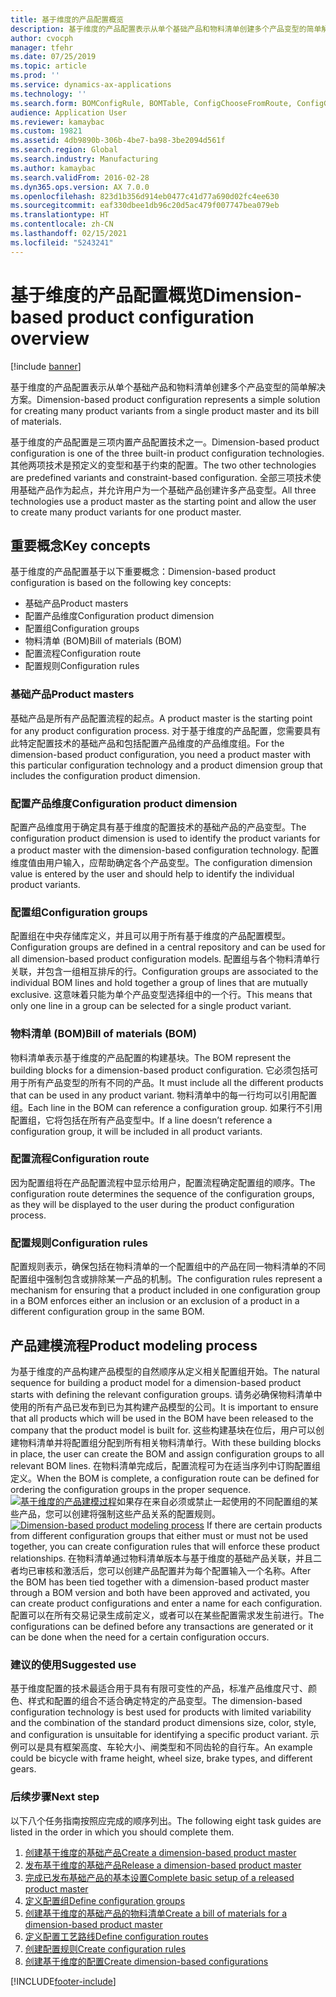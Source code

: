 ```yaml
---
title: 基于维度的产品配置概览
description: 基于维度的产品配置表示从单个基础产品和物料清单创建多个产品变型的简单解决方案。
author: cvocph
manager: tfehr
ms.date: 07/25/2019
ms.topic: article
ms.prod: ''
ms.service: dynamics-ax-applications
ms.technology: ''
ms.search.form: BOMConfigRule, BOMTable, ConfigChooseFromRoute, ConfigGroup, ConfigHierarchy, EcoResDimensionBasedConfiguration
audience: Application User
ms.reviewer: kamaybac
ms.custom: 19821
ms.assetid: 4db9890b-306b-4be7-ba98-3be2094d561f
ms.search.region: Global
ms.search.industry: Manufacturing
ms.author: kamaybac
ms.search.validFrom: 2016-02-28
ms.dyn365.ops.version: AX 7.0.0
ms.openlocfilehash: 823d1b356d914eb0477c41d77a690d02fc4ee630
ms.sourcegitcommit: eaf330dbee1db96c20d5ac479f007747bea079eb
ms.translationtype: HT
ms.contentlocale: zh-CN
ms.lasthandoff: 02/15/2021
ms.locfileid: "5243241"
---
```

# <a name="dimension-based-product-configuration-overview"></a><span data-ttu-id="5057d-103">基于维度的产品配置概览</span><span class="sxs-lookup"><span data-stu-id="5057d-103">Dimension-based product configuration overview</span></span>

[!include [banner](../includes/banner.md)]

<span data-ttu-id="5057d-104">基于维度的产品配置表示从单个基础产品和物料清单创建多个产品变型的简单解决方案。</span><span class="sxs-lookup"><span data-stu-id="5057d-104">Dimension-based product configuration represents a simple solution for creating many product variants from a single product master and its bill of materials.</span></span>

<span data-ttu-id="5057d-105">基于维度的产品配置是三项内置产品配置技术之一。</span><span class="sxs-lookup"><span data-stu-id="5057d-105">Dimension-based product configuration is one of the three built-in product configuration technologies.</span></span> <span data-ttu-id="5057d-106">其他两项技术是预定义的变型和基于约束的配置。</span><span class="sxs-lookup"><span data-stu-id="5057d-106">The two other technologies are predefined variants and constraint-based configuration.</span></span> <span data-ttu-id="5057d-107">全部三项技术使用基础产品作为起点，并允许用户为一个基础产品创建许多产品变型。</span><span class="sxs-lookup"><span data-stu-id="5057d-107">All three technologies use a product master as the starting point and allow the user to create many product variants for one product master.</span></span>

## <a name="key-concepts"></a><span data-ttu-id="5057d-108">重要概念</span><span class="sxs-lookup"><span data-stu-id="5057d-108">Key concepts</span></span>
<span data-ttu-id="5057d-109">基于维度的产品配置基于以下重要概念：</span><span class="sxs-lookup"><span data-stu-id="5057d-109">Dimension-based product configuration is based on the following key concepts:</span></span>

-   <span data-ttu-id="5057d-110">基础产品</span><span class="sxs-lookup"><span data-stu-id="5057d-110">Product masters</span></span>
-   <span data-ttu-id="5057d-111">配置产品维度</span><span class="sxs-lookup"><span data-stu-id="5057d-111">Configuration product dimension</span></span>
-   <span data-ttu-id="5057d-112">配置组</span><span class="sxs-lookup"><span data-stu-id="5057d-112">Configuration groups</span></span>
-   <span data-ttu-id="5057d-113">物料清单 (BOM)</span><span class="sxs-lookup"><span data-stu-id="5057d-113">Bill of materials (BOM)</span></span>
-   <span data-ttu-id="5057d-114">配置流程</span><span class="sxs-lookup"><span data-stu-id="5057d-114">Configuration route</span></span>
-   <span data-ttu-id="5057d-115">配置规则</span><span class="sxs-lookup"><span data-stu-id="5057d-115">Configuration rules</span></span>

### <a name="product-masters"></a><span data-ttu-id="5057d-116">基础产品</span><span class="sxs-lookup"><span data-stu-id="5057d-116">Product masters</span></span>

<span data-ttu-id="5057d-117">基础产品是所有产品配置流程的起点。</span><span class="sxs-lookup"><span data-stu-id="5057d-117">A product master is the starting point for any product configuration process.</span></span> <span data-ttu-id="5057d-118">对于基于维度的产品配置，您需要具有此特定配置技术的基础产品和包括配置产品维度的产品维度组。</span><span class="sxs-lookup"><span data-stu-id="5057d-118">For the dimension-based product configuration, you need a product master with this particular configuration technology and a product dimension group that includes the configuration product dimension.</span></span>

### <a name="configuration-product-dimension"></a><span data-ttu-id="5057d-119">配置产品维度</span><span class="sxs-lookup"><span data-stu-id="5057d-119">Configuration product dimension</span></span>

<span data-ttu-id="5057d-120">配置产品维度用于确定具有基于维度的配置技术的基础产品的产品变型。</span><span class="sxs-lookup"><span data-stu-id="5057d-120">The configuration product dimension is used to identify the product variants for a product master with the dimension-based configuration technology.</span></span> <span data-ttu-id="5057d-121">配置维度值由用户输入，应帮助确定各个产品变型。</span><span class="sxs-lookup"><span data-stu-id="5057d-121">The configuration dimension value is entered by the user and should help to identify the individual product variants.</span></span>

### <a name="configuration-groups"></a><span data-ttu-id="5057d-122">配置组</span><span class="sxs-lookup"><span data-stu-id="5057d-122">Configuration groups</span></span>

<span data-ttu-id="5057d-123">配置组在中央存储库定义，并且可以用于所有基于维度的产品配置模型。</span><span class="sxs-lookup"><span data-stu-id="5057d-123">Configuration groups are defined in a central repository and can be used for all dimension-based product configuration models.</span></span> <span data-ttu-id="5057d-124">配置组与各个物料清单行关联，并包含一组相互排斥的行。</span><span class="sxs-lookup"><span data-stu-id="5057d-124">Configuration groups are associated to the individual BOM lines and hold together a group of lines that are mutually exclusive.</span></span> <span data-ttu-id="5057d-125">这意味着只能为单个产品变型选择组中的一个行。</span><span class="sxs-lookup"><span data-stu-id="5057d-125">This means that only one line in a group can be selected for a single product variant.</span></span>

### <a name="bill-of-materials-bom"></a><span data-ttu-id="5057d-126">物料清单 (BOM)</span><span class="sxs-lookup"><span data-stu-id="5057d-126">Bill of materials (BOM)</span></span>

<span data-ttu-id="5057d-127">物料清单表示基于维度的产品配置的构建基块。</span><span class="sxs-lookup"><span data-stu-id="5057d-127">The BOM represent the building blocks for a dimension-based product configuration.</span></span> <span data-ttu-id="5057d-128">它必须包括可用于所有产品变型的所有不同的产品。</span><span class="sxs-lookup"><span data-stu-id="5057d-128">It must include all the different products that can be used in any product variant.</span></span> <span data-ttu-id="5057d-129">物料清单中的每一行均可以引用配置组。</span><span class="sxs-lookup"><span data-stu-id="5057d-129">Each line in the BOM can reference a configuration group.</span></span> <span data-ttu-id="5057d-130">如果行不引用配置组，它将包括在所有产品变型中。</span><span class="sxs-lookup"><span data-stu-id="5057d-130">If a line doesn’t reference a configuration group, it will be included in all product variants.</span></span>

### <a name="configuration-route"></a><span data-ttu-id="5057d-131">配置流程</span><span class="sxs-lookup"><span data-stu-id="5057d-131">Configuration route</span></span>

<span data-ttu-id="5057d-132">因为配置组将在产品配置流程中显示给用户，配置流程确定配置组的顺序。</span><span class="sxs-lookup"><span data-stu-id="5057d-132">The configuration route determines the sequence of the configuration groups, as they will be displayed to the user during the product configuration process.</span></span>

### <a name="configuration-rules"></a><span data-ttu-id="5057d-133">配置规则</span><span class="sxs-lookup"><span data-stu-id="5057d-133">Configuration rules</span></span>

<span data-ttu-id="5057d-134">配置规则表示，确保包括在物料清单的一个配置组中的产品在同一物料清单的不同配置组中强制包含或排除某一产品的机制。</span><span class="sxs-lookup"><span data-stu-id="5057d-134">The configuration rules represent a mechanism for ensuring that a product included in one configuration group in a BOM enforces either an inclusion or an exclusion of a product in a different configuration group in the same BOM.</span></span>

## <a name="product-modeling-process"></a><span data-ttu-id="5057d-135">产品建模流程</span><span class="sxs-lookup"><span data-stu-id="5057d-135">Product modeling process</span></span>
<span data-ttu-id="5057d-136">为基于维度的产品构建产品模型的自然顺序从定义相关配置组开始。</span><span class="sxs-lookup"><span data-stu-id="5057d-136">The natural sequence for building a product model for a dimension-based product starts with defining the relevant configuration groups.</span></span> <span data-ttu-id="5057d-137">请务必确保物料清单中使用的所有产品已发布到已为其构建产品模型的公司。</span><span class="sxs-lookup"><span data-stu-id="5057d-137">It is important to ensure that all products which will be used in the BOM have been released to the company that the product model is built for.</span></span> <span data-ttu-id="5057d-138">这些构建基块在位后，用户可以创建物料清单并将配置组分配到所有相关物料清单行。</span><span class="sxs-lookup"><span data-stu-id="5057d-138">With these building blocks in place, the user can create the BOM and assign configuration groups to all relevant BOM lines.</span></span> <span data-ttu-id="5057d-139">在物料清单完成后，配置流程可为在适当序列中订购配置组定义。</span><span class="sxs-lookup"><span data-stu-id="5057d-139">When the BOM is complete, a configuration route can be defined for ordering the configuration groups in the proper sequence.</span></span> <span data-ttu-id="5057d-140">[![基于维度的产品建模过程](./media/dimension-based-product-modeling-process-v1.png)](./media/dimension-based-product-modeling-process-v1.png)如果存在来自必须或禁止一起使用的不同配置组的某些产品，您可以创建将强制这些产品关系的配置规则。</span><span class="sxs-lookup"><span data-stu-id="5057d-140">[![Dimension-based product modeling process](./media/dimension-based-product-modeling-process-v1.png)](./media/dimension-based-product-modeling-process-v1.png) If there are certain products from different configuration groups that either must or must not be used together, you can create configuration rules that will enforce these product relationships.</span></span> <span data-ttu-id="5057d-141">在物料清单通过物料清单版本与基于维度的基础产品关联，并且二者均已审核和激活后，您可以创建产品配置并为每个配置输入一个名称。</span><span class="sxs-lookup"><span data-stu-id="5057d-141">After the BOM has been tied together with a dimension-based product master through a BOM version and both have been approved and activated, you can create product configurations and enter a name for each configuration.</span></span> <span data-ttu-id="5057d-142">配置可以在所有交易记录生成前定义，或者可以在某些配置需求发生前进行。</span><span class="sxs-lookup"><span data-stu-id="5057d-142">The configurations can be defined before any transactions are generated or it can be done when the need for a certain configuration occurs.</span></span>

### <a name="suggested-use"></a><span data-ttu-id="5057d-143">建议的使用</span><span class="sxs-lookup"><span data-stu-id="5057d-143">Suggested use</span></span>

<span data-ttu-id="5057d-144">基于维度配置的技术最适合用于具有有限可变性的产品，标准产品维度尺寸、颜色、样式和配置的组合不适合确定特定的产品变型。</span><span class="sxs-lookup"><span data-stu-id="5057d-144">The dimension-based configuration technology is best used for products with limited variability and the combination of the standard product dimensions size, color, style, and configuration is unsuitable for identifying a specific product variant.</span></span> <span data-ttu-id="5057d-145">示例可以是具有框架高度、车轮大小、闸类型和不同齿轮的自行车。</span><span class="sxs-lookup"><span data-stu-id="5057d-145">An example could be bicycle with frame height, wheel size, brake types, and different gears.</span></span>

### <a name="next-step"></a><span data-ttu-id="5057d-146">后续步骤</span><span class="sxs-lookup"><span data-stu-id="5057d-146">Next step</span></span> 

<span data-ttu-id="5057d-147">以下八个任务指南按照应完成的顺序列出。</span><span class="sxs-lookup"><span data-stu-id="5057d-147">The following eight task guides are listed in the order in which you should complete them.</span></span> 

1.  [<span data-ttu-id="5057d-148">创建基于维度的基础产品</span><span class="sxs-lookup"><span data-stu-id="5057d-148">Create a dimension-based product master</span></span>](tasks/create-dimension-based-product-master.md)
2.  [<span data-ttu-id="5057d-149">发布基于维度的基础产品</span><span class="sxs-lookup"><span data-stu-id="5057d-149">Release a dimension-based product master</span></span>](tasks/release-dimension-based-product-master.md)
3.  [<span data-ttu-id="5057d-150">完成已发布基础产品的基本设置</span><span class="sxs-lookup"><span data-stu-id="5057d-150">Complete basic setup of a released product master</span></span>](tasks/complete-basic-setup-released-product-master.md)
4.  [<span data-ttu-id="5057d-151">定义配置组</span><span class="sxs-lookup"><span data-stu-id="5057d-151">Define configuration groups</span></span>](tasks/define-configuration-groups.md)
5.  [<span data-ttu-id="5057d-152">创建基于维度的基础产品的物料清单</span><span class="sxs-lookup"><span data-stu-id="5057d-152">Create a bill of materials for a dimension-based product master</span></span>](tasks/create-bill-materials-dimension-based-product-master.md)
6.  [<span data-ttu-id="5057d-153">定义配置工艺路线</span><span class="sxs-lookup"><span data-stu-id="5057d-153">Define configuration routes</span></span>](tasks/define-configuration-route.md)
7.  [<span data-ttu-id="5057d-154">创建配置规则</span><span class="sxs-lookup"><span data-stu-id="5057d-154">Create configuration rules</span></span>](tasks/create-configuration-rules.md)
8.  [<span data-ttu-id="5057d-155">创建基于维度的配置</span><span class="sxs-lookup"><span data-stu-id="5057d-155">Create dimension-based configurations</span></span>](tasks/create-dimension-based-configurations.md)



[!INCLUDE[footer-include](../../includes/footer-banner.md)]